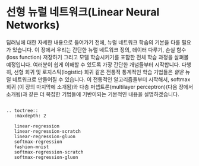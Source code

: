 # 선형 뉴럴 네트워크(Linear Neural Networks)

딥러닝에 대한 자세한 내용으로 들어가기 전에, 뉴럴 네트워크 학습의 기본을 다룰 필요가 있습니다. 이 장에서 우리는 간단한 뉴럴 네트워크 정의, 데이터 다루기, 손실 함수(loss function) 저장하기 그리고 모델 학습시키기를 포함한 전체 학습 과정을 살펴볼 예정입니다. 여러분이 쉽게 이해할 수 있도록 가장 간단한 개념들부터 시작합니다. 다행히, 선형 회귀 및 로지스틱(logistic) 회귀 같은 전통적 통계적인 학습 기법들은 *얕은* 뉴럴 네트워크로 만들어질 수 있습니다. 이 전통적인 알고리즘들부터 시작해서, softmax 회귀 (이 장의 마지막에 소개됨)와 다층 퍼셉트론(multilayer perceptron)(다음 장에서 소개됨)과 같은 더 복잡한 기법들에 기반이되는 기본적인 내용을 설명하겠습니다.

```eval_rst

.. toctree::
   :maxdepth: 2

   linear-regression
   linear-regression-scratch
   linear-regression-gluon
   softmax-regression
   fashion-mnist
   softmax-regression-scratch
   softmax-regression-gluon
```
